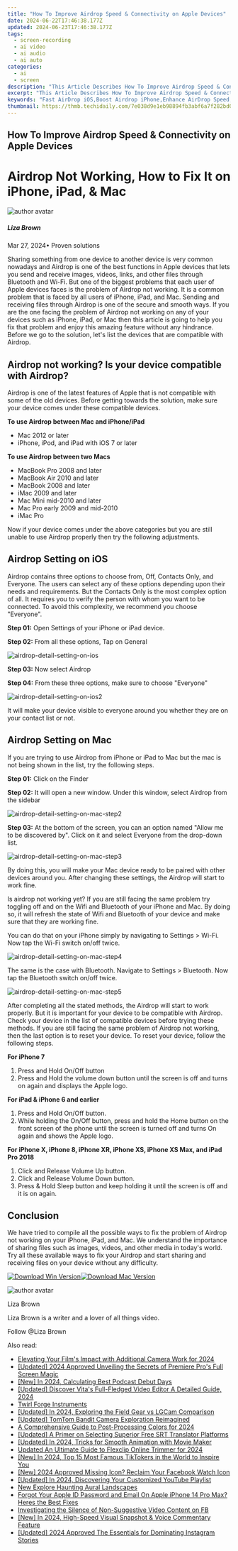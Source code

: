 ```yaml
---
title: "How To Improve Airdrop Speed & Connectivity on Apple Devices"
date: 2024-06-22T17:46:38.177Z
updated: 2024-06-23T17:46:38.177Z
tags: 
  - screen-recording
  - ai video
  - ai audio
  - ai auto
categories: 
  - ai
  - screen
description: "This Article Describes How To Improve Airdrop Speed & Connectivity on Apple Devices"
excerpt: "This Article Describes How To Improve Airdrop Speed & Connectivity on Apple Devices"
keywords: "Fast AirDrop iOS,Boost Airdrop iPhone,Enhance AirDrop Speed,Optimize AirDropping,Quick MacAirDrops,Improve iPadAirDrop,Upgrade Apple AirDrop"
thumbnail: https://thmb.techidaily.com/7e038d9e1eb98894fb3abf6a7f282bd0c462456694222e012226efef555d04fe.jpg
---
```


## How To Improve Airdrop Speed & Connectivity on Apple Devices

# Airdrop Not Working, How to Fix It on iPhone, iPad, & Mac

![author avatar](https://lh5.googleusercontent.com/-AIMmjowaFs4/AAAAAAAAAAI/AAAAAAAAABc/Y5UmwDaI7HU/s250-c-k/photo.jpg)

##### Liza Brown

 Mar 27, 2024• Proven solutions

Sharing something from one device to another device is very common nowadays and Airdrop is one of the best functions in Apple devices that lets you send and receive images, videos, links, and other files through Bluetooth and Wi-Fi. But one of the biggest problems that each user of Apple devices faces is the problem of Airdrop not working. It is a common problem that is faced by all users of iPhone, iPad, and Mac. Sending and receiving files through Airdrop is one of the secure and smooth ways. If you are the one facing the problem of Airdrop not working on any of your devices such as iPhone, iPad, or Mac then this article is going to help you fix that problem and enjoy this amazing feature without any hindrance. Before we go to the solution, let's list the devices that are compatible with Airdrop.

## Airdrop not working? Is your device compatible with Airdrop?

Airdrop is one of the latest features of Apple that is not compatible with some of the old devices. Before getting towards the solution, make sure your device comes under these compatible devices.

**To use Airdrop between Mac and iPhone/iPad**

* Mac 2012 or later
* iPhone, iPod, and iPad with iOS 7 or later

**To use Airdrop between two Macs**

* MacBook Pro 2008 and later
* MacBook Air 2010 and later
* MacBook 2008 and later
* iMac 2009 and later
* Mac Mini mid-2010 and later
* Mac Pro early 2009 and mid-2010
* iMac Pro

Now if your device comes under the above categories but you are still unable to use Airdrop properly then try the following adjustments.

## Airdrop Setting on iOS

Airdrop contains three options to choose from, Off, Contacts Only, and Everyone. The users can select any of these options depending upon their needs and requirements. But the Contacts Only is the most complex option of all. It requires you to verify the person with whom you want to be connected. To avoid this complexity, we recommend you choose "Everyone".

**Step 01:** Open Settings of your iPhone or iPad device.

**Step 02:** From all these options, Tap on General

![airdrop-detail-setting-on-ios](https://images.wondershare.com/filmora/article-images/airdrop-detail-setting-on-ios.png)

**Step 03:** Now select Airdrop

**Step 04:** From these three options, make sure to choose "Everyone"

![airdrop-detail-setting-on-ios2](https://images.wondershare.com/filmora/article-images/airdrop-detail-setting-on-ios2.jpg)

It will make your device visible to everyone around you whether they are on your contact list or not.

## Airdrop Setting on Mac

If you are trying to use Airdrop from iPhone or iPad to Mac but the mac is not being shown in the list, try the following steps.

**Step 01:** Click on the Finder

**Step 02:** It will open a new window. Under this window, select Airdrop from the sidebar

![airdrop-detail-setting-on-mac-step2](https://images.wondershare.com/filmora/article-images/airdrop-detail-setting-on-mac-step2.jpg)

**Step 03:** At the bottom of the screen, you can an option named "Allow me to be discovered by". Click on it and select Everyone from the drop-down list.

![airdrop-detail-setting-on-mac-step3](https://images.wondershare.com/filmora/article-images/airdrop-detail-setting-on-mac-step3.jpg)

By doing this, you will make your Mac device ready to be paired with other devices around you. After changing these settings, the Airdrop will start to work fine.

Is airdrop not working yet? If you are still facing the same problem try toggling off and on the Wifi and Bluetooth of your iPhone and Mac. By doing so, it will refresh the state of Wifi and Bluetooth of your device and make sure that they are working fine.

You can do that on your iPhone simply by navigating to Settings > Wi-Fi. Now tap the Wi-Fi switch on/off twice.

![airdrop-detail-setting-on-mac-step4](https://images.wondershare.com/filmora/article-images/airdrop-detail-setting-on-mac-step4.jpg)

The same is the case with Bluetooth. Navigate to Settings > Bluetooth. Now tap the Bluetooth switch on/off twice.

![airdrop-detail-setting-on-mac-step5](https://images.wondershare.com/filmora/article-images/airdrop-detail-setting-on-mac-step5.jpg)

After completing all the stated methods, the Airdrop will start to work properly. But it is important for your device to be compatible with Airdrop. Check your device in the list of compatible devices before trying these methods. If you are still facing the same problem of Airdrop not working, then the last option is to reset your device. To reset your device, follow the following steps.

**For iPhone 7**

1. Press and Hold On/Off button
2. Press and Hold the volume down button until the screen is off and turns on again and displays the Apple logo.

**For iPad & iPhone 6 and earlier**

1. Press and Hold On/Off button.
2. While holding the On/Off button, press and hold the Home button on the front screen of the phone until the screen is turned off and turns On again and shows the Apple logo.

**For iPhone X, iPhone 8, iPhone XR, iPhone XS, iPhone XS Max, and iPad Pro 2018**

1. Click and Release Volume Up button.
2. Click and Release Volume Down button.
3. Press & Hold Sleep button and keep holding it until the screen is off and it is on again.

## Conclusion

We have tried to compile all the possible ways to fix the problem of Airdrop not working on your iPhone, iPad, and Mac. We understand the importance of sharing files such as images, videos, and other media in today's world. Try all these available ways to fix your Airdrop and start sharing and receiving files on your device without any difficulty.

[![Download Win Version](https://images.wondershare.com/filmora/guide/download-btn-win.jpg)](https://tools.techidaily.com/wondershare/filmora/download/)[![Download Mac Version](https://images.wondershare.com/filmora/guide/download-btn-mac.jpg)](https://tools.techidaily.com/wondershare/filmora/download/)

![author avatar](https://lh5.googleusercontent.com/-AIMmjowaFs4/AAAAAAAAAAI/AAAAAAAAABc/Y5UmwDaI7HU/s250-c-k/photo.jpg)

Liza Brown

Liza Brown is a writer and a lover of all things video.

Follow @Liza Brown


<ins class="adsbygoogle"
     style="display:block"
     data-ad-format="autorelaxed"
     data-ad-client="ca-pub-7571918770474297"
     data-ad-slot="1223367746"></ins>



<ins class="adsbygoogle"
     style="display:block"
     data-ad-client="ca-pub-7571918770474297"
     data-ad-slot="8358498916"
     data-ad-format="auto"
     data-full-width-responsive="true"></ins>


<span class="atpl-alsoreadstyle">Also read:</span>
<div><ul>
<li><a href="https://fox-http.techidaily.com/elevating-your-films-impact-with-additional-camera-work-for-2024/"><u>Elevating Your Film's Impact with Additional Camera Work for 2024</u></a></li>
<li><a href="https://fox-http.techidaily.com/updated-2024-approved-unveiling-the-secrets-of-premiere-pros-full-screen-magic/"><u>[Updated] 2024 Approved  Unveiling the Secrets of Premiere Pro's Full Screen Magic</u></a></li>
<li><a href="https://fox-http.techidaily.com/new-in-2024-calculating-best-podcast-debut-days/"><u>[New] In 2024, Calculating Best Podcast Debut Days</u></a></li>
<li><a href="https://fox-http.techidaily.com/updated-discover-vitas-full-fledged-video-editor-a-detailed-guide-2024/"><u>[Updated] Discover Vita's Full-Fledged Video Editor  A Detailed Guide, 2024</u></a></li>
<li><a href="https://fox-http.techidaily.com/twirl-forge-instruments/"><u>Twirl Forge Instruments</u></a></li>
<li><a href="https://fox-http.techidaily.com/updated-in-2024-exploring-the-field-gear-vs-lgcam-comparison/"><u>[Updated] In 2024, Exploring the Field  Gear vs LGCam Comparison</u></a></li>
<li><a href="https://fox-http.techidaily.com/updated-tomtom-bandit-camera-exploration-reimagined/"><u>[Updated] TomTom Bandit Camera  Exploration Reimagined</u></a></li>
<li><a href="https://fox-http.techidaily.com/a-comprehensive-guide-to-post-processing-colors-for-2024/"><u>A Comprehensive Guide to Post-Processing Colors for 2024</u></a></li>
<li><a href="https://fox-http.techidaily.com/updated-a-primer-on-selecting-superior-free-srt-translator-platforms/"><u>[Updated] A Primer on Selecting Superior Free SRT Translator Platforms</u></a></li>
<li><a href="https://vp-tips.techidaily.com/updated-in-2024-tricks-for-smooth-animation-with-movie-maker/"><u>[Updated] In 2024, Tricks for Smooth Animation with Movie Maker</u></a></li>
<li><a href="https://ai-editing-video.techidaily.com/updated-an-ultimate-guide-to-flexclip-online-trimmer-for-2024/"><u>Updated An Ultimate Guide to Flexclip Online Trimmer for 2024</u></a></li>
<li><a href="https://tiktok-clips.techidaily.com/new-in-2024-top-15-most-famous-tiktokers-in-the-world-to-inspire-you/"><u>[New] In 2024, Top 15 Most Famous TikTokers in the World to Inspire You</u></a></li>
<li><a href="https://facebook-video-content.techidaily.com/new-2024-approved-missing-icon-reclaim-your-facebook-watch-icon/"><u>[New] 2024 Approved  Missing Icon? Reclaim Your Facebook Watch Icon</u></a></li>
<li><a href="https://facebook-video-footage.techidaily.com/updated-in-2024-discovering-your-customized-youtube-playlist/"><u>[Updated] In 2024, Discovering Your Customized YouTube Playlist</u></a></li>
<li><a href="https://audio-editing.techidaily.com/new-explore-haunting-aural-landscapes/"><u>New Explore Haunting Aural Landscapes</u></a></li>
<li><a href="https://apple-account.techidaily.com/forgot-your-apple-id-password-and-email-on-apple-iphone-14-pro-max-heres-the-best-fixes-by-drfone-ios/"><u>Forgot Your Apple ID Password and Email On Apple iPhone 14 Pro Max? Heres the Best Fixes</u></a></li>
<li><a href="https://facebook-clips.techidaily.com/investigating-the-silence-of-non-suggestive-video-content-on-fb/"><u>Investigating the Silence of Non-Suggestive Video Content on FB</u></a></li>
<li><a href="https://video-screen-grab.techidaily.com/new-in-2024-high-speed-visual-snapshot-and-voice-commentary-feature/"><u>[New] In 2024, High-Speed Visual Snapshot & Voice Commentary Feature</u></a></li>
<li><a href="https://instagram-video-files.techidaily.com/updated-2024-approved-the-essentials-for-dominating-instagram-stories/"><u>[Updated] 2024 Approved  The Essentials for Dominating Instagram Stories</u></a></li>
</ul></div>
